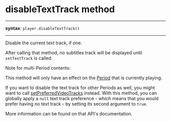 # disableTextTrack method

---

**syntax**: `player.disableTextTrack()`

---

Disable the current text track, if one.

After calling that method, no subtitles track will be displayed until
`setTextTrack` is called.

Note for multi-Period contents:

This method will only have an effect on the [Period](../../Getting_Started/Glossary.md#period) that is
currently playing.

If you want to disable the text track for other Periods as well, you might want
to call [setPreferredVideoTracks](./setPreferredVideoTracks.md) instead. With
this method, you can globally apply a `null` text track preference - which means
that you would prefer having no text track - by setting its second argument to
`true`.

More information can be found on that API's documentation.
